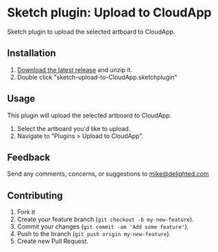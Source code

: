 Sketch plugin: Upload to CloudApp
=================

Sketch plugin to upload the selected artboard to CloudApp.

## Installation

1. [Download the latest release](https://github.com/delighted/sketch-upload-to-CloudApp/releases/latest) and unzip it.
2. Double click "sketch-upload-to-CloudApp.sketchplugin"

## Usage

This plugin will upload the selected artboard to CloudApp.

1. Select the artboard you'd like to upload.
2. Navigate to "Plugins > Upload to CloudApp".

## Feedback

Send any comments, concerns, or suggestions to [mike@delighted.com](mailto:mike@delighted.com)

## Contributing

1. Fork it
2. Create your feature branch (`git checkout -b my-new-feature`).
3. Commit your changes (`git commit -am 'Add some feature'`).
4. Push to the branch (`git push origin my-new-feature`).
5. Create new Pull Request.
